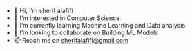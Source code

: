 - 👋 Hi, I’m sherif alafifi
- 👀 I’m interested in Computer Science
- 🌱 I’m currently learning Machine Learning and Data analysis
- 💞️ I’m looking to collaborate on Building ML Models
- 📫 Reach me on  sherifalafifi@gmail.com

<!---
sherifalafifioo1/sherifalafifioo1 is a ✨ special ✨ repository because its `README.md` (this file) appears on your GitHub profile.
You can click the Preview link to take a look at your changes.
--->
